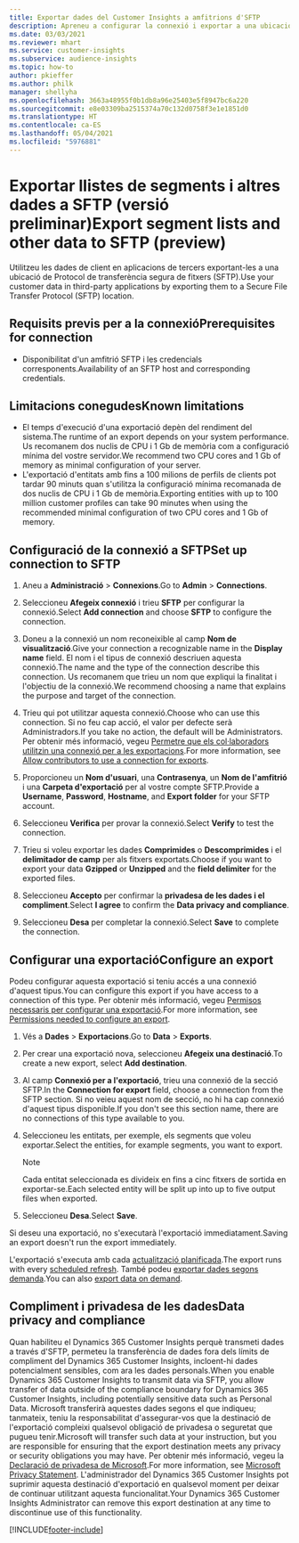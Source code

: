 ```yaml
---
title: Exportar dades del Customer Insights a amfitrions d'SFTP
description: Apreneu a configurar la connexió i exportar a una ubicació SFTP.
ms.date: 03/03/2021
ms.reviewer: mhart
ms.service: customer-insights
ms.subservice: audience-insights
ms.topic: how-to
author: pkieffer
ms.author: philk
manager: shellyha
ms.openlocfilehash: 3663a48955f0b1db8a96e25403e5f8947bc6a220
ms.sourcegitcommit: e8e03309ba2515374a70c132d0758f3e1e1851d0
ms.translationtype: HT
ms.contentlocale: ca-ES
ms.lasthandoff: 05/04/2021
ms.locfileid: "5976881"
---
```

# <a name="export-segment-lists-and-other-data-to-sftp-preview"></a><span data-ttu-id="d37b6-103">Exportar llistes de segments i altres dades a SFTP (versió preliminar)</span><span class="sxs-lookup"><span data-stu-id="d37b6-103">Export segment lists and other data to SFTP (preview)</span></span>

<span data-ttu-id="d37b6-104">Utilitzeu les dades de client en aplicacions de tercers exportant-les a una ubicació de Protocol de transferència segura de fitxers (SFTP).</span><span class="sxs-lookup"><span data-stu-id="d37b6-104">Use your customer data in third-party applications by exporting them to a Secure File Transfer Protocol (SFTP) location.</span></span>

## <a name="prerequisites-for-connection"></a><span data-ttu-id="d37b6-105">Requisits previs per a la connexió</span><span class="sxs-lookup"><span data-stu-id="d37b6-105">Prerequisites for connection</span></span>

- <span data-ttu-id="d37b6-106">Disponibilitat d'un amfitrió SFTP i les credencials corresponents.</span><span class="sxs-lookup"><span data-stu-id="d37b6-106">Availability of an SFTP host and corresponding credentials.</span></span>

## <a name="known-limitations"></a><span data-ttu-id="d37b6-107">Limitacions conegudes</span><span class="sxs-lookup"><span data-stu-id="d37b6-107">Known limitations</span></span>

- <span data-ttu-id="d37b6-108">El temps d'execució d'una exportació depèn del rendiment del sistema.</span><span class="sxs-lookup"><span data-stu-id="d37b6-108">The runtime of an export depends on your system performance.</span></span> <span data-ttu-id="d37b6-109">Us recomanem dos nuclis de CPU i 1 Gb de memòria com a configuració mínima del vostre servidor.</span><span class="sxs-lookup"><span data-stu-id="d37b6-109">We recommend two CPU cores and 1 Gb of memory as minimal configuration of your server.</span></span> 
- <span data-ttu-id="d37b6-110">L'exportació d'entitats amb fins a 100 milions de perfils de clients pot tardar 90 minuts quan s'utilitza la configuració mínima recomanada de dos nuclis de CPU i 1 Gb de memòria.</span><span class="sxs-lookup"><span data-stu-id="d37b6-110">Exporting entities with up to 100 million customer profiles can take 90 minutes when using the recommended minimal configuration of two CPU cores and 1 Gb of memory.</span></span> 

## <a name="set-up-connection-to-sftp"></a><span data-ttu-id="d37b6-111">Configuració de la connexió a SFTP</span><span class="sxs-lookup"><span data-stu-id="d37b6-111">Set up connection to SFTP</span></span>

1. <span data-ttu-id="d37b6-112">Aneu a **Administració** > **Connexions**.</span><span class="sxs-lookup"><span data-stu-id="d37b6-112">Go to **Admin** > **Connections**.</span></span>

1. <span data-ttu-id="d37b6-113">Seleccioneu **Afegeix connexió** i trieu **SFTP** per configurar la connexió.</span><span class="sxs-lookup"><span data-stu-id="d37b6-113">Select **Add connection** and choose **SFTP** to configure the connection.</span></span>

1. <span data-ttu-id="d37b6-114">Doneu a la connexió un nom reconeixible al camp **Nom de visualització**.</span><span class="sxs-lookup"><span data-stu-id="d37b6-114">Give your connection a recognizable name in the **Display name** field.</span></span> <span data-ttu-id="d37b6-115">El nom i el tipus de connexió descriuen aquesta connexió.</span><span class="sxs-lookup"><span data-stu-id="d37b6-115">The name and the type of the connection describe this connection.</span></span> <span data-ttu-id="d37b6-116">Us recomanem que trieu un nom que expliqui la finalitat i l'objectiu de la connexió.</span><span class="sxs-lookup"><span data-stu-id="d37b6-116">We recommend choosing a name that explains the purpose and target of the connection.</span></span>

1. <span data-ttu-id="d37b6-117">Trieu qui pot utilitzar aquesta connexió.</span><span class="sxs-lookup"><span data-stu-id="d37b6-117">Choose who can use this connection.</span></span> <span data-ttu-id="d37b6-118">Si no feu cap acció, el valor per defecte serà Administradors.</span><span class="sxs-lookup"><span data-stu-id="d37b6-118">If you take no action, the default will be Administrators.</span></span> <span data-ttu-id="d37b6-119">Per obtenir més informació, vegeu [Permetre que els col·laboradors utilitzin una connexió per a les exportacions](connections.md#allow-contributors-to-use-a-connection-for-exports).</span><span class="sxs-lookup"><span data-stu-id="d37b6-119">For more information, see [Allow contributors to use a connection for exports](connections.md#allow-contributors-to-use-a-connection-for-exports).</span></span>

1. <span data-ttu-id="d37b6-120">Proporcioneu un **Nom d'usuari**, una **Contrasenya**, un **Nom de l'amfitrió** i una **Carpeta d'exportació** per al vostre compte SFTP.</span><span class="sxs-lookup"><span data-stu-id="d37b6-120">Provide a **Username**, **Password**, **Hostname**, and **Export folder** for your SFTP account.</span></span>

1. <span data-ttu-id="d37b6-121">Seleccioneu **Verifica** per provar la connexió.</span><span class="sxs-lookup"><span data-stu-id="d37b6-121">Select **Verify** to test the connection.</span></span>

1. <span data-ttu-id="d37b6-122">Trieu si voleu exportar les dades **Comprimides** o **Descomprimides** i el **delimitador de camp** per als fitxers exportats.</span><span class="sxs-lookup"><span data-stu-id="d37b6-122">Choose if you want to export your data **Gzipped** or **Unzipped** and the **field delimiter** for the exported files.</span></span>

1. <span data-ttu-id="d37b6-123">Seleccioneu **Accepto** per confirmar la **privadesa de les dades i el compliment**.</span><span class="sxs-lookup"><span data-stu-id="d37b6-123">Select **I agree** to confirm the **Data privacy and compliance**.</span></span>

1. <span data-ttu-id="d37b6-124">Seleccioneu **Desa** per completar la connexió.</span><span class="sxs-lookup"><span data-stu-id="d37b6-124">Select **Save** to complete the connection.</span></span>

## <a name="configure-an-export"></a><span data-ttu-id="d37b6-125">Configurar una exportació</span><span class="sxs-lookup"><span data-stu-id="d37b6-125">Configure an export</span></span>

<span data-ttu-id="d37b6-126">Podeu configurar aquesta exportació si teniu accés a una connexió d'aquest tipus.</span><span class="sxs-lookup"><span data-stu-id="d37b6-126">You can configure this export if you have access to a connection of this type.</span></span> <span data-ttu-id="d37b6-127">Per obtenir més informació, vegeu [Permisos necessaris per configurar una exportació](export-destinations.md#set-up-a-new-export).</span><span class="sxs-lookup"><span data-stu-id="d37b6-127">For more information, see [Permissions needed to configure an export](export-destinations.md#set-up-a-new-export).</span></span>

1. <span data-ttu-id="d37b6-128">Vés a **Dades** > **Exportacions**.</span><span class="sxs-lookup"><span data-stu-id="d37b6-128">Go to **Data** > **Exports**.</span></span>

1. <span data-ttu-id="d37b6-129">Per crear una exportació nova, seleccioneu **Afegeix una destinació**.</span><span class="sxs-lookup"><span data-stu-id="d37b6-129">To create a new export, select **Add destination**.</span></span>

1. <span data-ttu-id="d37b6-130">Al camp **Connexió per a l'exportació**, trieu una connexió de la secció SFTP.</span><span class="sxs-lookup"><span data-stu-id="d37b6-130">In the **Connection for export** field, choose a connection from the SFTP section.</span></span> <span data-ttu-id="d37b6-131">Si no veieu aquest nom de secció, no hi ha cap connexió d'aquest tipus disponible.</span><span class="sxs-lookup"><span data-stu-id="d37b6-131">If you don't see this section name, there are no connections of this type available to you.</span></span>

1. <span data-ttu-id="d37b6-132">Seleccioneu les entitats, per exemple, els segments que voleu exportar.</span><span class="sxs-lookup"><span data-stu-id="d37b6-132">Select the entities, for example segments, you want to export.</span></span>

   > [!NOTE]
   > <span data-ttu-id="d37b6-133">Cada entitat seleccionada es divideix en fins a cinc fitxers de sortida en exportar-se.</span><span class="sxs-lookup"><span data-stu-id="d37b6-133">Each selected entity will be split up into up to five output files when exported.</span></span> 

1. <span data-ttu-id="d37b6-134">Seleccioneu **Desa**.</span><span class="sxs-lookup"><span data-stu-id="d37b6-134">Select **Save**.</span></span>

<span data-ttu-id="d37b6-135">Si deseu una exportació, no s'executarà l'exportació immediatament.</span><span class="sxs-lookup"><span data-stu-id="d37b6-135">Saving an export doesn't run the export immediately.</span></span>

<span data-ttu-id="d37b6-136">L'exportació s'executa amb cada [actualització planificada](system.md#schedule-tab).</span><span class="sxs-lookup"><span data-stu-id="d37b6-136">The export runs with every [scheduled refresh](system.md#schedule-tab).</span></span> <span data-ttu-id="d37b6-137">També podeu [exportar dades segons demanda](export-destinations.md#run-exports-on-demand).</span><span class="sxs-lookup"><span data-stu-id="d37b6-137">You can also [export data on demand](export-destinations.md#run-exports-on-demand).</span></span> 

## <a name="data-privacy-and-compliance"></a><span data-ttu-id="d37b6-138">Compliment i privadesa de les dades</span><span class="sxs-lookup"><span data-stu-id="d37b6-138">Data privacy and compliance</span></span>

<span data-ttu-id="d37b6-139">Quan habiliteu el Dynamics 365 Customer Insights perquè transmeti dades a través d'SFTP, permeteu la transferència de dades fora dels límits de compliment del Dynamics 365 Customer Insights, incloent-hi dades potencialment sensibles, com ara les dades personals.</span><span class="sxs-lookup"><span data-stu-id="d37b6-139">When you enable Dynamics 365 Customer Insights to transmit data via SFTP, you allow transfer of data outside of the compliance boundary for Dynamics 365 Customer Insights, including potentially sensitive data such as Personal Data.</span></span> <span data-ttu-id="d37b6-140">Microsoft transferirà aquestes dades segons el que indiqueu; tanmateix, teniu la responsabilitat d'assegurar-vos que la destinació de l'exportació compleixi qualsevol obligació de privadesa o seguretat que pugueu tenir.</span><span class="sxs-lookup"><span data-stu-id="d37b6-140">Microsoft will transfer such data at your instruction, but you are responsible for ensuring that the export destination meets any privacy or security obligations you may have.</span></span> <span data-ttu-id="d37b6-141">Per obtenir més informació, vegeu la [Declaració de privadesa de Microsoft](https://go.microsoft.com/fwlink/?linkid=396732).</span><span class="sxs-lookup"><span data-stu-id="d37b6-141">For more information, see [Microsoft Privacy Statement](https://go.microsoft.com/fwlink/?linkid=396732).</span></span>
<span data-ttu-id="d37b6-142">L'administrador del Dynamics 365 Customer Insights pot suprimir aquesta destinació d'exportació en qualsevol moment per deixar de continuar utilitzant aquesta funcionalitat.</span><span class="sxs-lookup"><span data-stu-id="d37b6-142">Your Dynamics 365 Customer Insights Administrator can remove this export destination at any time to discontinue use of this functionality.</span></span>

[!INCLUDE[footer-include](../includes/footer-banner.md)]
